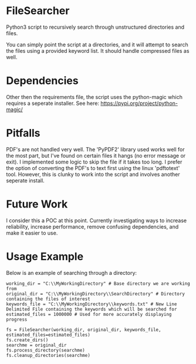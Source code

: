 # FileSearcher
Python3 script to recursively search through unstructured directories and files.

You can simply point the script at a directories, and it will attempt to search the files using a provided keyword list. It should handle compressed files as well.

# Dependencies
Other then the requirements file, the script uses the python-magic which requires a seperate installer. See here:
https://pypi.org/project/python-magic/

# Pitfalls
PDF's are not handled very well. The 'PyPDF2' library used works well for the most part, but I've found on certain files it hangs (no error message or exit). I implemented some logic to skip the file if it takes too long. 
I prefer the option of converting the PDF's to text first using the linux 'pdftotext' tool. However, this is clunky to work into the script and involves another seperate install. 

# Future Work
I consider this a POC at this point. Currently investigating ways to increase reliability, increase performance, remove confusing dependencies, and make it easier to use. 

# Usage Example
Below is an example of searching through a directory:

    working_dir = "C:\\MyWorkingDirectory" # Base directory we are working from
    original_dir = "C:\\MyWorkingDirectory\\SearchDirectory" # Directory containing the files of interest
    keywords_file = "C:\\MyWorkingDirectory\\keywords.txt" # New Line Delimited File containing the keywords which will be searched for
    estimated_files = 1000000 # Used for more accurately displaying progress

    fs = FileSearcher(working_dir, original_dir, keywords_file, estimated_files=estimated_files)
    fs.create_dirs()
    searchme = original_dir 
    fs.process_directory(searchme)
    fs.cleanup_directories(searchme)
